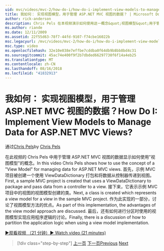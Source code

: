 ```yaml
---
uid: mvc/videos/mvc-2/how-do-i/how-do-i-implement-view-models-to-manage-data-for-aspnet-mvc-views
title: 我如何： 实现视图模型，用于管理 ASP.NET MVC 视图的数据？ | Microsoft Docs
author: rick-anderson
description: Chris Pels 在本视频演示如何使用这一概念&quot;视图模型&quot;用于管理 ASP.NET MVC 视图的数据。 首先，示例 MVC 项目是凭据...
ms.author: riande
ms.date: 12/11/2009
ms.assetid: 22f55d63-78f7-44fd-9107-f74cbe16022b
msc.legacyurl: /mvc/videos/mvc-2/how-do-i/how-do-i-implement-view-models-to-manage-data-for-aspnet-mvc-views
msc.type: video
ms.openlocfilehash: 32e10e038e7effbe7cddba0f64db9b8bb8bd4c31
ms.sourcegitcommit: 45ac74e400f9f2b7dbded66297730f6f14a4eb25
ms.translationtype: MT
ms.contentlocale: zh-CN
ms.lasthandoff: 08/16/2018
ms.locfileid: "41832913"
---
```

<a name="how-do-i-implement-view--models-to-manage-data-for-aspnet-mvc-views"></a><span data-ttu-id="eea5c-105">我如何： 实现视图模型，用于管理 ASP.NET MVC 视图的数据？</span><span class="sxs-lookup"><span data-stu-id="eea5c-105">How Do I: Implement View  Models to Manage Data for ASP.NET MVC Views?</span></span>
====================
<span data-ttu-id="eea5c-106">通过[Chris Pels](https://twitter.com/chrispels)</span><span class="sxs-lookup"><span data-stu-id="eea5c-106">by [Chris Pels](https://twitter.com/chrispels)</span></span>

<span data-ttu-id="eea5c-107">在此视频的 Chris Pels 中用于管理 ASP.NET MVC 视图的数据显示如何使用"视图模型"的概念。</span><span class="sxs-lookup"><span data-stu-id="eea5c-107">In this video Chris Pels shows how to use the concept of a "View Model" for managing data for ASP.NET MVC views.</span></span> <span data-ttu-id="eea5c-108">首先，示例 MVC 项目被创建一个使用 ViewDataDictionary 打包和将数据从控制器传递到视图。</span><span class="sxs-lookup"><span data-stu-id="eea5c-108">First, a sample MVC project is created that uses a ViewDataDictionary to package and pass data from a controller to a view.</span></span> <span data-ttu-id="eea5c-109">接下来，它表示示例 MVC 项目中的视图的视图模型创建的类。</span><span class="sxs-lookup"><span data-stu-id="eea5c-109">Next, a class is created which represents a view model for a view in the sample MVC project.</span></span> <span data-ttu-id="eea5c-110">作为此实现的一部分，讨论了视图模型方法的优点。</span><span class="sxs-lookup"><span data-stu-id="eea5c-110">As part of this implementation, the advantages of the view model approach are discussed.</span></span> <span data-ttu-id="eea5c-111">最后，还有如何进行分区时使用的视图模型实现应用程序逻辑的讨论。</span><span class="sxs-lookup"><span data-stu-id="eea5c-111">Finally, there is a discussion of how to partition the application logic when using a view model implementation.</span></span>

[<span data-ttu-id="eea5c-112">&#9654;观看视频 （21 分钟）</span><span class="sxs-lookup"><span data-stu-id="eea5c-112">&#9654; Watch video (21 minutes)</span></span>](https://channel9.msdn.com/Blogs/ASP-NET-Site-Videos/how-do-i-implement-view-models-to-manage-data-for-aspnet-mvc-views)

> [!div class="step-by-step"]
> <span data-ttu-id="eea5c-113">[上一页](how-do-i-work-with-data-in-aspnet-mvc-partial-views.md)
> [下一页](how-do-i-create-a-custom-html-helper-for-an-mvc-application.md)</span><span class="sxs-lookup"><span data-stu-id="eea5c-113">[Previous](how-do-i-work-with-data-in-aspnet-mvc-partial-views.md)
[Next](how-do-i-create-a-custom-html-helper-for-an-mvc-application.md)</span></span>
